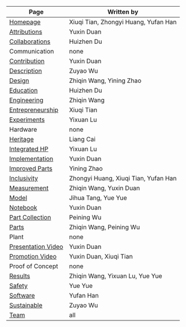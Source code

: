 

| Page  | Written by   |
| ----- | ------------ |
| [Homepage](https://2025.igem.wiki/fudan/)           | Xiuqi Tian, Zhongyi Huang, Yufan Han |
| [Attributions](https://2025.igem.wiki/fudan/attributions/)       | Yuxin Duan                           |
| [Collaborations](https://2025.igem.wiki/fudan/collaborations/)     | Huizhen Du                           |
| Communication             | none                                 |
| [Contribution](https://2025.igem.wiki/fudan/contribution/)       | Yuxin Duan                           |
| [Description](https://2025.igem.wiki/fudan/description/)        | Zuyao Wu                             |
| [Design](https://2025.igem.wiki/fudan/design/)             | Zhiqin Wang, Yining Zhao             |
| [Education](https://2025.igem.wiki/fudan/education/)          | Huizhen Du                           |
| [Engineering](https://2025.igem.wiki/fudan/engineering/)        | Zhiqin Wang                          |
| [Entrepreneurship](https://2025.igem.wiki/fudan/entrepreneurship/)   | Xiuqi Tian                           |
| [Experiments](https://2025.igem.wiki/fudan/experiments/)        | Yixuan Lu                            |
| Hardware                  | none                                 |
| [Heritage](https://2025.igem.wiki/fudan/heritage/)           | Liang Cai                            |
| [Integrated HP](https://2025.igem.wiki/fudan/human-practices/)      | Yixuan Lu                            |
| [Implementation](https://2025.igem.wiki/fudan/implementation/)     | Yuxin Duan                           |
| [Improved Parts](https://2025.igem.wiki/fudan/improve/)     | Yining Zhao                          |
| [Inclusivity](https://2025.igem.wiki/fudan/inclusivity/)        | Zhongyi Huang, Xiuqi Tian, Yufan Han |
| [Measurement](https://2025.igem.wiki/fudan/measurement/)        | Zhiqin Wang, Yuxin Duan              |
| [Model](https://2025.igem.wiki/fudan/model)              | Jihua Tang, Yue Yue                  |
| [Notebook](https://2025.igem.wiki/fudan/notebook/)           | Yuxin Duan                           |
| [Part Collection](https://2025.igem.wiki/fudan/part-collection/)    | Peining Wu                           |
| [Parts](https://2025.igem.wiki/fudan/parts/)              | Zhiqin Wang, Peining Wu              |
| Plant                     | none                                 |
| [Presentation Video](https://2025.igem.wiki/fudan/presentation-video/) | Yuxin Duan                           |
| [Promotion Video](https://2025.igem.wiki/fudan/promotion-video/)    | Yuxin Duan, Xiuqi Tian               |
| Proof of Concept          | none                                 |
| [Results](https://2025.igem.wiki/fudan/results/)            | Zhiqin Wang, Yixuan Lu, Yue Yue      |
| [Safety](https://2025.igem.wiki/fudan/safety/)             | Yue Yue                              |
| [Software](https://2025.igem.wiki/fudan/software/)           | Yufan Han                            |
| [Sustainable](https://2025.igem.wiki/fudan/sustainable)        | Zuyao Wu                             |
| [Team](https://2025.igem.wiki/fudan/team/)               | all                                  |